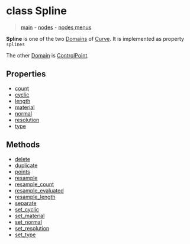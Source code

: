 # class Spline

> [main](../index.md) - [nodes](nodes.md) - [nodes menus](nodes_menus.md)

**Spline** is one of the two [Domains](Domain.md) of [Curve](Curve.md).
It is implemented as property `splines`

The other [Domain](Domain.md) is [ControlPoint](ControlPoint.md).
## Properties

- [count](#count)
- [cyclic](#cyclic)
- [length](#length)
- [material](#material)
- [normal](#normal)
- [resolution](#resolution)
- [type](#type)



## Methods

- [delete](#delete)
- [duplicate](#duplicate)
- [points](#points)
- [resample](#resample)
- [resample_count](#resample_count)
- [resample_evaluated](#resample_evaluated)
- [resample_length](#resample_length)
- [separate](#separate)
- [set_cyclic](#set_cyclic)
- [set_material](#set_material)
- [set_normal](#set_normal)
- [set_resolution](#set_resolution)
- [set_type](#set_type)

